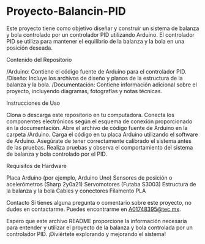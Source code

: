 # Proyecto-Balancin-PID
Este proyecto tiene como objetivo diseñar y construir un sistema de balanza y bola controlado por un controlador PID utilizando Arduino. El controlador PID se utiliza para mantener el equilibrio de la balanza y la bola en una posición deseada.

Contenido del Repositorio

/Arduino: Contiene el código fuente de Arduino para el controlador PID.
/Diseño: Incluye los archivos de diseño y planos de la estructura de la balanza y la bola.
/Documentación: Contiene información adicional sobre el proyecto, incluyendo diagramas, fotografías y notas técnicas.

Instrucciones de Uso

Clona o descarga este repositorio en tu computadora.
Conecta los componentes electrónicos según el esquema de conexión proporcionado en la documentación.
Abre el archivo de código fuente de Arduino en la carpeta /Arduino.
Carga el código en tu placa Arduino utilizando el software de Arduino.
Asegúrate de tener correctamente calibrado el sistema antes de las pruebas.
Realiza pruebas y observa el comportamiento del sistema de balanza y bola controlado por el PID.

Requisitos de Hardware

Placa Arduino (por ejemplo, Arduino Uno)
Sensores de posición o acelerómetros (Sharp 2y0a21)
Servomotores (Futaba S3003)
Estructura de la balanza y la bola
Cables y conectores
Filamento PLA


Contacto
Si tienes alguna pregunta o comentario sobre este proyecto, no dudes en contactarme. Puedes encontrarme en A01748395@tec.mx.

Espero que este archivo README proporcione la información necesaria para entender y utilizar el proyecto de la balanza y bola controlada por un controlador PID. ¡Diviértete explorando y mejorando el sistema!

